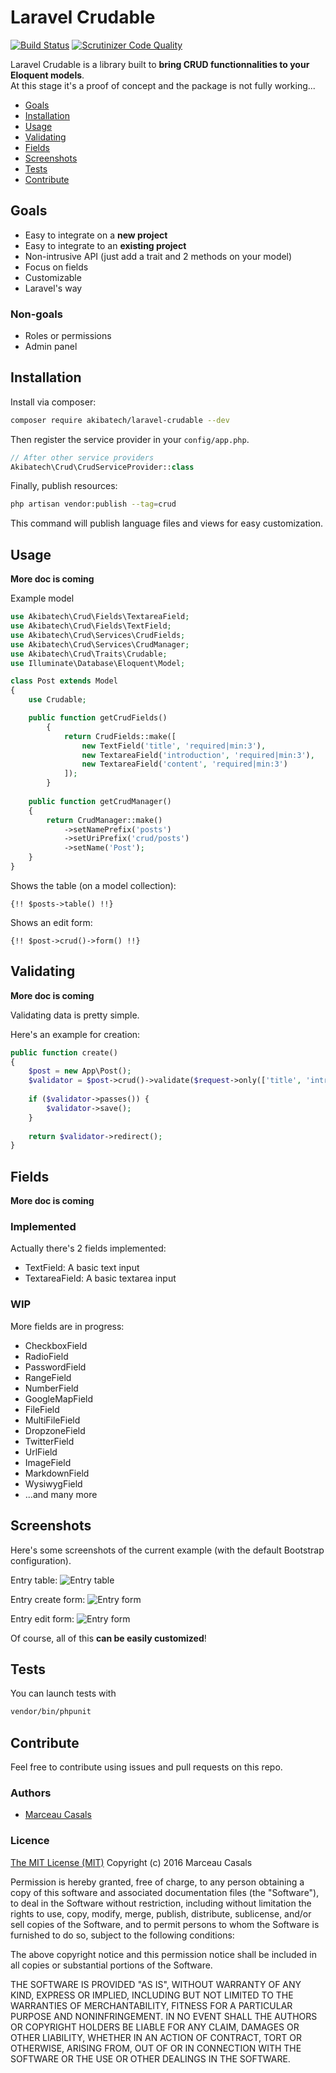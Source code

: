 # Laravel Crudable

[![Build Status](https://travis-ci.org/AkibaTech/laravel-crudable.svg?branch=master)](https://travis-ci.org/AkibaTech/laravel-crudable) [![Scrutinizer Code Quality](https://scrutinizer-ci.com/g/AkibaTech/laravel-crudable/badges/quality-score.png?b=master)](https://scrutinizer-ci.com/g/AkibaTech/laravel-crudable/?branch=master)

Laravel Crudable is a library built to **bring CRUD functionnalities to your Eloquent models**.  
At this stage it's a proof of concept and the package is not fully working...

- [Goals](#goals)
- [Installation](#installation)
- [Usage](#usage)
- [Validating](#validating)
- [Fields](#fields)
- [Screenshots](#screenshots)
- [Tests](#tests)
- [Contribute](#contribute)

## Goals

- Easy to integrate on a **new project**
- Easy to integrate to an **existing project**
- Non-intrusive API (just add a trait and 2 methods on your model)
- Focus on fields
- Customizable
- Laravel's way

### Non-goals

- Roles or permissions
- Admin panel
 
## Installation

Install via composer:
```bash
composer require akibatech/laravel-crudable --dev
```

Then register the service provider in your `config/app.php`.
```php
// After other service providers
Akibatech\Crud\CrudServiceProvider::class
```

Finally, publish resources:
```bash
php artisan vendor:publish --tag=crud
```

This command will publish language files and views for easy customization.

## Usage

**More doc is coming**

Example model
```php
use Akibatech\Crud\Fields\TextareaField;
use Akibatech\Crud\Fields\TextField;
use Akibatech\Crud\Services\CrudFields;
use Akibatech\Crud\Services\CrudManager;
use Akibatech\Crud\Traits\Crudable;
use Illuminate\Database\Eloquent\Model;

class Post extends Model
{
    use Crudable;

    public function getCrudFields()
        {
            return CrudFields::make([
                new TextField('title', 'required|min:3'),
                new TextareaField('introduction', 'required|min:3'),
                new TextareaField('content', 'required|min:3')
            ]);
        }
    
    public function getCrudManager()
    {
        return CrudManager::make()
            ->setNamePrefix('posts')
            ->setUriPrefix('crud/posts')
            ->setName('Post');
    }
}
```

Shows the table (on a model collection):
```blade
{!! $posts->table() !!}
```

Shows an edit form:
```blade
{!! $post->crud()->form() !!}
```

## Validating

**More doc is coming**

Validating data is pretty simple.

Here's an example for creation:
```php
public function create()
{
    $post = new App\Post();
    $validator = $post->crud()->validate($request->only(['title', 'introduction', 'content']));
    
    if ($validator->passes()) {
        $validator->save();
    }
    
    return $validator->redirect();
}
```

## Fields

**More doc is coming**

### Implemented

Actually there's 2 fields implemented:
- TextField: A basic text input
- TextareaField: A basic textarea input

### WIP

More fields are in progress:
- CheckboxField
- RadioField
- PasswordField
- RangeField
- NumberField
- GoogleMapField
- FileField
- MultiFileField
- DropzoneField
- TwitterField
- UrlField
- ImageField
- MarkdownField
- WysiwygField
- ...and many more

## Screenshots

Here's some screenshots of the current example (with the default Bootstrap configuration).

Entry table:
![Entry table](https://github.com/AkibaTech/laravel-crudable/blob/master/resources/screenshot-table.png)

Entry create form:
![Entry form](https://github.com/AkibaTech/laravel-crudable/blob/master/resources/screenshot-create.png)

Entry edit form:
![Entry form](https://github.com/AkibaTech/laravel-crudable/blob/master/resources/screenshot-edit.png)

Of course, all of this **can be easily customized**!

## Tests

You can launch tests with
```bash
vendor/bin/phpunit
```

## Contribute

Feel free to contribute using issues and pull requests on this repo.

### Authors

- [Marceau Casals](https://marceau.casals.fr)

### Licence

[The MIT License (MIT)](https://opensource.org/licenses/MIT)
Copyright (c) 2016 Marceau Casals

Permission is hereby granted, free of charge, to any person obtaining a copy of this software and associated documentation files (the "Software"), to deal in the Software without restriction, including without limitation the rights to use, copy, modify, merge, publish, distribute, sublicense, and/or sell copies of the Software, and to permit persons to whom the Software is furnished to do so, subject to the following conditions:

The above copyright notice and this permission notice shall be included in all copies or substantial portions of the Software.

THE SOFTWARE IS PROVIDED "AS IS", WITHOUT WARRANTY OF ANY KIND, EXPRESS OR IMPLIED, INCLUDING BUT NOT LIMITED TO THE WARRANTIES OF MERCHANTABILITY, FITNESS FOR A PARTICULAR PURPOSE AND NONINFRINGEMENT. IN NO EVENT SHALL THE AUTHORS OR COPYRIGHT HOLDERS BE LIABLE FOR ANY CLAIM, DAMAGES OR OTHER LIABILITY, WHETHER IN AN ACTION OF CONTRACT, TORT OR OTHERWISE, ARISING FROM, OUT OF OR IN CONNECTION WITH THE SOFTWARE OR THE USE OR OTHER DEALINGS IN THE SOFTWARE.